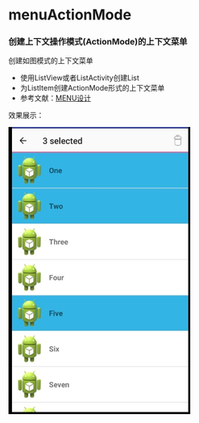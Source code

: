 # menuActionMode

### 创建上下文操作模式(ActionMode)的上下文菜单

创建如图模式的上下文菜单

- 使用ListView或者ListActivity创建List
- 为ListItem创建ActionMode形式的上下文菜单
- 参考文献：[MENU设计](https://developer.android.google.cn/guide/topics/ui/menus.html)

效果展示：

![image](https://github.com/ShieldManCCC/Android-Homework/blob/master/UImodule/menuActionMode/4.jpg)
